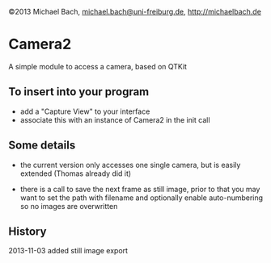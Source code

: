 ©2013 Michael Bach, michael.bach@uni-freiburg.de, http://michaelbach.de


Camera2
=======

A simple module to access a camera, based on QTKit
 

To insert into your program
-------------------------
* add a "Capture View" to your interface
* associate this with an instance of Camera2 in the init call


Some details
------------
* the current version only accesses one single camera, but is easily extended (Thomas already did it)

* there is a call to save the next frame as still image, prior to that you may want to set the path with filename and optionally enable auto-numbering so no images are overwritten


History
-------

2013-11-03 added still image export